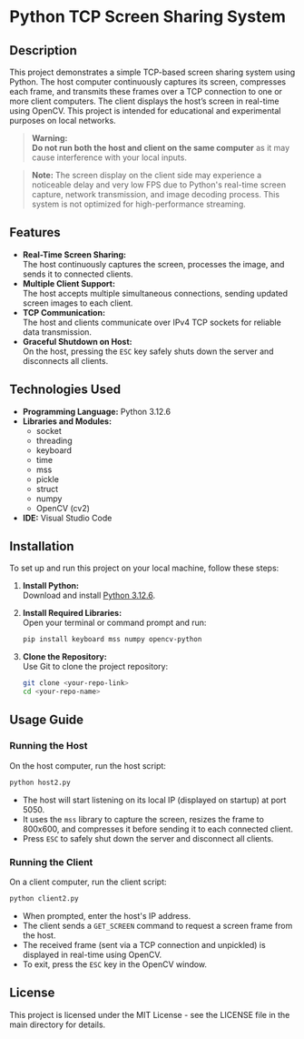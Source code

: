 # Python TCP Screen Sharing System

## Description
This project demonstrates a simple TCP-based screen sharing system using Python. The host computer continuously captures its screen, compresses each frame, and transmits these frames over a TCP connection to one or more client computers. The client displays the host’s screen in real-time using OpenCV. This project is intended for educational and experimental purposes on local networks.

> **Warning:**  
> **Do not run both the host and client on the same computer** as it may cause interference with your local inputs.

>**Note:**
The screen display on the client side may experience a noticeable delay and very low FPS due to Python's real-time screen capture, network transmission, and image decoding process. This system is not optimized for high-performance streaming.

## Features
- **Real-Time Screen Sharing:**  
  The host continuously captures the screen, processes the image, and sends it to connected clients.
- **Multiple Client Support:**  
  The host accepts multiple simultaneous connections, sending updated screen images to each client.
- **TCP Communication:**  
  The host and clients communicate over IPv4 TCP sockets for reliable data transmission.
- **Graceful Shutdown on Host:**  
  On the host, pressing the `ESC` key safely shuts down the server and disconnects all clients.

## Technologies Used
- **Programming Language:** Python 3.12.6
- **Libraries and Modules:**
  - socket
  - threading
  - keyboard
  - time
  - mss
  - pickle
  - struct
  - numpy
  - OpenCV (cv2)
- **IDE:** Visual Studio Code

## Installation
To set up and run this project on your local machine, follow these steps:

1. **Install Python:**  
   Download and install [Python 3.12.6](https://www.python.org/downloads/).

2. **Install Required Libraries:**  
   Open your terminal or command prompt and run:
   ```bash
   pip install keyboard mss numpy opencv-python
   ```

3. **Clone the Repository:**  
   Use Git to clone the project repository:
   ```bash
   git clone <your-repo-link>
   cd <your-repo-name>
   ```

## Usage Guide

### Running the Host
On the host computer, run the host script:
```bash
python host2.py
```
- The host will start listening on its local IP (displayed on startup) at port 5050.
- It uses the `mss` library to capture the screen, resizes the frame to 800x600, and compresses it before sending it to each connected client.
- Press `ESC` to safely shut down the server and disconnect all clients.

### Running the Client
On a client computer, run the client script:
```bash
python client2.py
```
- When prompted, enter the host's IP address.
- The client sends a `GET_SCREEN` command to request a screen frame from the host.
- The received frame (sent via a TCP connection and unpickled) is displayed in real-time using OpenCV.
- To exit, press the `ESC` key in the OpenCV window.

## License
This project is licensed under the MIT License - see the LICENSE file in the main directory for details.
